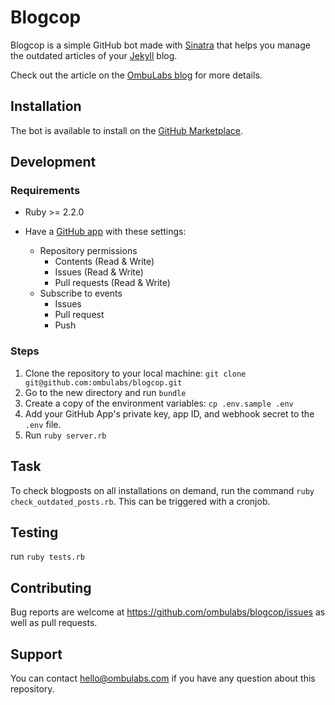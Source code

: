 # Blogcop

Blogcop is a simple GitHub bot made with [Sinatra](http://sinatrarb.com/) that helps you manage the outdated articles of your [Jekyll](https://jekyllrb.com) blog.

Check out the article on the [OmbuLabs blog](https://www.ombulabs.com/blog) for more details.

## Installation

The bot is available to install on the [GitHub Marketplace](https://github.com/marketplace/outdated-article).

## Development

### Requirements

- Ruby >= 2.2.0

- Have a [GitHub app](https://developer.github.com/apps/building-github-apps/creating-a-github-app/) with these settings:
  - Repository permissions
    - Contents (Read & Write)
    - Issues (Read & Write)
    - Pull requests (Read & Write)
  - Subscribe to events
    - Issues
    - Pull request
    - Push

### Steps

1. Clone the repository to your local machine: `git clone git@github.com:ombulabs/blogcop.git`
2. Go to the new directory and run `bundle`
3. Create a copy of the environment variables: `cp .env.sample .env`
4. Add your GitHub App's private key, app ID, and webhook secret to the `.env` file.
5. Run `ruby server.rb`

## Task

To check blogposts on all installations on demand, run the command `ruby check_outdated_posts.rb`. This can be triggered with a cronjob.

## Testing

run `ruby tests.rb`

## Contributing

Bug reports are welcome at https://github.com/ombulabs/blogcop/issues as well as pull requests.

## Support

You can contact hello@ombulabs.com if you have any question about this repository.
